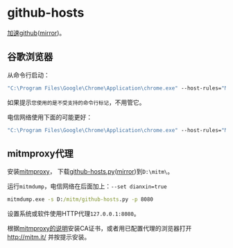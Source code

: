 # github-hosts
[加速github](https://github.com/glue208/github-hosts)([mirror](https://github-hosts.onrender.com/))。

## 谷歌浏览器
从命令行启动：
```bat
"C:\Program Files\Google\Chrome\Application\chrome.exe" --host-rules="MAP github.com octocaptcha.com:443, MAP *.githubusercontent.com github.githubassets.com:443" --host-resolver-rules="MAP octocaptcha.com 20.27.177.113"
```
如果提示`您使用的是不受支持的命令行标记`，不用管它。

电信网络使用下面的可能更好：
```bat
"C:\Program Files\Google\Chrome\Application\chrome.exe" --host-rules="MAP github.com octocaptcha.com:443, MAP github.githubassets.com www.yelp.com:443, MAP *.githubusercontent.com www.yelp.com:443" --host-resolver-rules="MAP octocaptcha.com 20.27.177.113, MAP www.yelp.com 151.101.40.116"
```

## mitmproxy代理
安装[mitmproxy](https://www.mitmproxy.org/)，
下载[github-hosts.py](https://raw.githubusercontent.com/glue208/github-hosts/main/github-hosts.py)([mirror](https://github-hosts.onrender.com/raw/github-hosts.py))到`D:\mitm\`。

运行`mitmdump`，电信网络在后面加上：`--set dianxin=true`
```bat
mitmdump.exe -s D:/mitm/github-hosts.py -p 8080
```
设置系统或软件使用HTTP代理`127.0.0.1:8080`。

根据[mitmproxy的说明](https://docs.mitmproxy.org/stable/concepts-certificates/#installing-the-mitmproxy-ca-certificate-manually)安装CA证书，或者用已配置代理的浏览器打开 http://mitm.it/ 并按提示安装。

